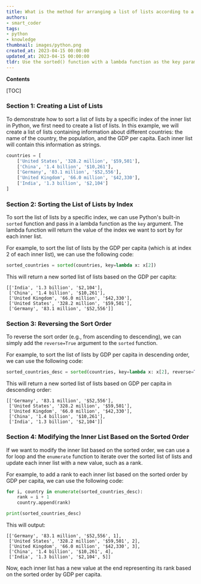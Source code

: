 ```yaml
---
title: What is the method for arranging a list of lists according to a specific index within the inner list?
authors:
- smart_coder
tags:
- python
- knowledge
thumbnail: images/python.png
created_at: 2023-04-15 00:00:00
updated_at: 2023-04-15 00:00:00
tldr: Use the sorted() function with a lambda function as the key parameter to sort by a specific index of the inner list.
---
```


**Contents**

[TOC]

### Section 1: Creating a List of Lists

To demonstrate how to sort a list of lists by a specific index of the inner list in Python, we first need to create a list of lists. In this example, we will create a list of lists containing information about different countries: the name of the country, the population, and the GDP per capita. Each inner list will contain this information as strings.

```python
countries = [
    ['United States', '328.2 million', '$59,501'],
    ['China', '1.4 billion', '$10,261'],
    ['Germany', '83.1 million', '$52,556'],
    ['United Kingdom', '66.0 million', '$42,330'],
    ['India', '1.3 billion', '$2,104']
]
```

### Section 2: Sorting the List of Lists by Index

To sort the list of lists by a specific index, we can use Python's built-in `sorted` function and pass in a lambda function as the `key` argument. The lambda function will return the value of the index we want to sort by for each inner list.

For example, to sort the list of lists by the GDP per capita (which is at index 2 of each inner list), we can use the following code:

```python
sorted_countries = sorted(countries, key=lambda x: x[2])
```

This will return a new sorted list of lists based on the GDP per capita:

```
[['India', '1.3 billion', '$2,104'],
 ['China', '1.4 billion', '$10,261'],
 ['United Kingdom', '66.0 million', '$42,330'],
 ['United States', '328.2 million', '$59,501'],
 ['Germany', '83.1 million', '$52,556']]
```


### Section 3: Reversing the Sort Order

To reverse the sort order (e.g., from ascending to descending), we can simply add the `reverse=True` argument to the `sorted` function.

For example, to sort the list of lists by GDP per capita in descending order, we can use the following code:

```python
sorted_countries_desc = sorted(countries, key=lambda x: x[2], reverse=True)
```

This will return a new sorted list of lists based on GDP per capita in descending order:

```
[['Germany', '83.1 million', '$52,556'],
 ['United States', '328.2 million', '$59,501'],
 ['United Kingdom', '66.0 million', '$42,330'],
 ['China', '1.4 billion', '$10,261'],
 ['India', '1.3 billion', '$2,104']]
```


### Section 4: Modifying the Inner List Based on the Sorted Order

If we want to modify the inner list based on the sorted order, we can use a for loop and the `enumerate` function to iterate over the sorted list of lists and update each inner list with a new value, such as a rank.

For example, to add a rank to each inner list based on the sorted order by GDP per capita, we can use the following code:

```python
for i, country in enumerate(sorted_countries_desc):
    rank = i + 1
    country.append(rank)

print(sorted_countries_desc)
```

This will output:

```
[['Germany', '83.1 million', '$52,556', 1],
 ['United States', '328.2 million', '$59,501', 2],
 ['United Kingdom', '66.0 million', '$42,330', 3],
 ['China', '1.4 billion', '$10,261', 4],
 ['India', '1.3 billion', '$2,104', 5]]
```

Now, each inner list has a new value at the end representing its rank based on the sorted order by GDP per capita.
